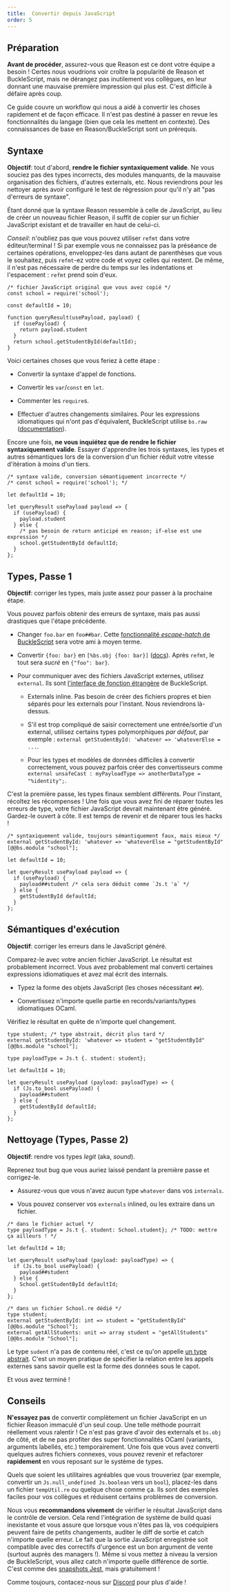 ```yaml
---
title:  Convertir depuis JavaScript
order: 5
---
```


Préparation
-------

**Avant de procéder**, assurez-vous que Reason est ce dont votre équipe a besoin ! Certes nous voudrions voir croître la popularité de Reason et BuckleScript, mais ne dérangez pas inutilement vos collègues, en leur donnant une mauvaise première impression qui plus est. C'est difficile à défaire après coup.

Ce guide couvre un workflow qui nous a aidé à convertir les choses rapidement et de façon efficace. Il n'est pas destiné à passer en revue les fonctionnalités du langage (bien que cela les mettent en contexte). Des connaissances de base en Reason/BuckleScript sont un prérequis.

Syntaxe
-------

**Objectif**: tout d'abord, **rendre le fichier syntaxiquement valide**. Ne vous souciez pas des types incorrects, des modules manquants, de la mauvaise organisation des fichiers, d'autres externals, etc. Nous reviendrons pour les nettoyer après avoir configuré le test de régression pour qu'il n'y ait "pas d'erreurs de syntaxe".

Étant donné que la syntaxe Reason ressemble à celle de JavaScript, au lieu de créer un nouveau fichier Reason, il suffit de copier sur un fichier JavaScript existant et de travailler en haut de celui-ci.

*Conseil*: n'oubliez pas que vous pouvez utiliser `refmt` dans votre éditeur/terminal ! Si par exemple vous ne connaissez pas la préséance de certaines opérations, enveloppez-les dans autant de parenthèses que vous le souhaitez, puis `refmt`-ez votre code et voyez celles qui restent. De même, il n'est pas nécessaire de perdre du temps sur les indentations et l'espacement : `refmt` prend soin d'eux.

```reason
/* fichier JavaScript original que vous avez copié */
const school = require('school');

const defaultId = 10;

function queryResult(usePayload, payload) {
  if (usePayload) {
    return payload.student
  }
  return school.getStudentById(defaultId);
}
```

Voici certaines choses que vous feriez à cette étape :

- Convertir la syntaxe d'appel de fonctions.

- Convertir les `var`/`const` en `let`.

- Commenter les `require`s.

- Effectuer d'autres changements similaires. Pour les expressions idiomatiques qui n'ont pas d'équivalent, BuckleScript utilise `bs.raw` ([documentation](http://bucklescript.github.io/bucklescript/Manual.html#_embedding_arbitrary_js_code_as_an_expression)).

Encore une fois, **ne vous inquiétez que de rendre le fichier syntaxiquement valide**. Essayer d'apprendre les trois syntaxes, les types et autres sémantiques lors de la conversion d'un fichier réduit votre vitesse d'itération à moins d'un tiers.

```reason
/* syntaxe valide, conversion sémantiquement incorrecte */
/* const school = require('school'); */

let defaultId = 10;

let queryResult usePayload payload => {
  if (usePayload) {
    payload.student
  } else {
    /* pas besoin de return anticipé en reason; if-else est une expression */
    school.getStudentById defaultId;
  }
};
```

Types, Passe 1
-------

**Objectif**: corriger les types, mais juste assez pour passer à la prochaine étape.

Vous pouvez parfois obtenir des erreurs de syntaxe, mais pas aussi drastiques que l'étape précédente.

- Changer `foo.bar` en `foo##bar`. Cette [fonctionnalité *escape-hatch* de BuckleScript](http://bucklescript.github.io/bucklescript/Manual.html#_how_to_consume_js_property_and_methods) sera votre ami à moyen terme.

- Convertir `{foo: bar}` en `[%bs.obj {foo: bar}]` ([docs](http://bucklescript.github.io/bucklescript/Manual.html#_create_js_objects_using_bs_obj)). Après `refmt`, le tout sera *sucré* en `{"foo": bar}`.

- Pour communiquer avec des fichiers JavaScript externes, utilisez `external`. Ils sont [l'interface de fonction étrangère](http://bucklescript.github.io/bucklescript/Manual.html#_ffi) de BuckleScript.

  - Externals inline. Pas besoin de créer des fichiers propres et bien séparés pour les externals pour l'instant. Nous reviendrons là-dessus.

  - S'il est trop compliqué de saisir correctement une entrée/sortie d'un external, utilisez certains types polymorphiques *par défaut*, par exemple : `external getStudentById: 'whatever => 'whateverElse = ...`.

  - Pour les types et modèles de données difficiles à convertir correctement, vous pouvez parfois créer des convertisseurs comme `external unsafeCast : myPayloadType => anotherDataType = "%identity";`.

C'est la première passe, les types finaux semblent différents. Pour l'instant, récoltez les récompenses ! Une fois que vous avez fini de réparer toutes les erreurs de type, votre fichier JavaScript devrait maintenant être généré. Gardez-le ouvert à côte. Il est temps de revenir et de réparer tous les hacks !


```reason
/* syntaxiquement valide, toujours sémantiquement faux, mais mieux */
external getStudentById: 'whatever => 'whateverElse = "getStudentById" [@@bs.module "school"];

let defaultId = 10;

let queryResult usePayload payload => {
  if (usePayload) {
    payload##student /* cela sera déduit comme `Js.t 'a` */
  } else {
    getStudentById defaultId;
  }
};
```

Sémantiques d'exécution
-------

**Objectif**: corriger les erreurs dans le JavaScript généré.

Comparez-le avec votre ancien fichier JavaScript. Le résultat est probablement incorrect. Vous avez probablement mal converti certaines expressions idiomatiques et avez mal écrit des internals.

- Typez la forme des objets JavaScript (les choses nécessitant `##`).

- Convertissez n'importe quelle partie en records/variants/types idiomatiques OCaml.

Vérifiez le résultat en quête de n'importe quel changement.

```reason
type student; /* type abstrait, décrit plus tard */
external getStudentById: 'whatever => student = "getStudentById" [@@bs.module "school"];

type payloadType = Js.t {. student: student};

let defaultId = 10;

let queryResult usePayload (payload: payloadType) => {
  if (Js.to_bool usePayload) {
    payload##student
  } else {
    getStudentById defaultId;
  }
};
```

Nettoyage (Types, Passe 2)
-------

**Objectif**: rendre vos types *legit* (aka, *sound*).

Reprenez tout bug que vous auriez laissé pendant la première passe et corrigez-le.

- Assurez-vous que vous n'avez aucun type `whatever` dans vos `internals`.

- Vous pouvez conserver vos `externals` inlined, ou les extraire dans un fichier.

```reason
/* dans le fichier actuel */
type payloadType = Js.t {. student: School.student}; /* TODO: mettre ça ailleurs ! */

let defaultId = 10;

let queryResult usePayload (payload: payloadType) => {
  if (Js.to_bool usePayload) {
    payload##student
  } else {
    School.getStudentById defaultId;
  }
};
```

```reason
/* dans un fichier School.re dédié */
type student;
external getStudentById: int => student = "getStudentById" [@@bs.module "School"];
external getAllStudents: unit => array student = "getAllStudents" [@@bs.module "School"];
```

Le type `sudent` n'a pas de contenu réel, c'est ce qu'on appelle [un type abstrait](#modules-signatures). C'est un moyen pratique de spécifier la relation entre les appels externes sans savoir quelle est la forme des données sous le capot. 

Et vous avez terminé !


Conseils
-------

**N'essayez pas** de convertir complètement un fichier JavaScript en un fichier Reason immaculé d'un seul coup. Une telle méthode pourrait réellement vous ralentir ! Ce n'est pas grave d'avoir des externals et `bs.obj` de côté, et de ne pas profiter des super fonctionnalités OCaml (variants, arguments labellés, etc.) temporairement. Une fois que vous avez converti quelques autres fichiers connexes, vous pouvez revenir et refactorer **rapidement** en vous reposant sur le système de types.

Quels que soient les utilitaires agréables que vous trouveriez (par exemple, convertir un `Js.null_undefined Js.boolean` vers un `bool`), placez-les dans un fichier `tempUtil.re` ou quelque chose comme ça. Ils sont des exemples faciles pour vos collègues et réduisent certains problèmes de conversion.

Nous vous **recommandons vivement** de vérifier le résultat JavaScript dans le contrôle de version. Cela rend l'intégration de système de build quasi inexistante et vous assure que lorsque vous n'êtes pas là, vos coéquipiers peuvent faire de petits changements, auditer le diff de sortie et catch n'importe quelle erreur. Le fait que la sortie JavaScript enregistrée soit compatible avec des correctifs d'urgence est un bon argument de vente (surtout auprès des managers !). Même si vous mettez à niveau la version de BuckleScript, vous allez catch n'importe quelle différence de sortie. C'est comme des [snapshots Jest](https://facebook.github.io/jest/docs/snapshot-testing.html), mais gratuitement !

Comme toujours, contacez-nous sur [Discord](https://discord.gg/reasonml) pour plus d'aide !
